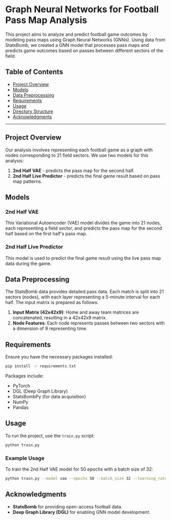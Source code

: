 
# Graph Neural Networks for Football Pass Map Analysis

This project aims to analyze and predict football game outcomes by modeling pass maps using Graph Neural Networks (GNNs). Using data from StatsBomb, we created a GNN model that processes pass maps and predicts game outcomes based on passes between different sectors of the field.

## Table of Contents
- [Project Overview](#project-overview)
- [Models](#models)
- [Data Preprocessing](#data-preprocessing)
- [Requirements](#requirements)
- [Usage](#usage)
- [Directory Structure](#directory-structure)
- [Acknowledgments](#acknowledgments)

---

## Project Overview

Our analysis involves representing each football game as a graph with nodes corresponding to 21 field sectors. We use two models for this analysis:
1. **2nd Half VAE** - predicts the pass map for the second half.
2. **2nd Half Live Predictor** - predicts the final game result based on pass map patterns.

## Models

### 2nd Half VAE
This Variational Autoencoder (VAE) model divides the game into 21 nodes, each representing a field sector, and predicts the pass map for the second half based on the first half's pass map.

### 2nd Half Live Predictor
This model is used to predict the final game result using the live pass map data during the game.

## Data Preprocessing

The StatsBomb data provides detailed pass data. Each match is split into 21 sectors (nodes), with each layer representing a 5-minute interval for each half. The input matrix is prepared as follows:
1. **Input Matrix (42x42x9)**: Home and away team matrices are concatenated, resulting in a 42x42x9 matrix.
2. **Node Features**: Each node represents passes between two sectors with a dimension of 9 representing time.

## Requirements

Ensure you have the necessary packages installed:
```bash
pip install -r requirements.txt
```

Packages include:
- PyTorch
- DGL (Deep Graph Library)
- StatsBombPy (for data acquisition)
- NumPy
- Pandas

## Usage

To run the project, use the `train.py` script:

```bash
python train.py 
```

### Example Usage

To train the 2nd Half VAE model for 50 epochs with a batch size of 32:
```bash
python train.py --model vae --epochs 50 --batch_size 32 --learning_rate 0.001
```


## Acknowledgments

- **StatsBomb** for providing open-access football data.
- **Deep Graph Library (DGL)** for enabling GNN model development.
